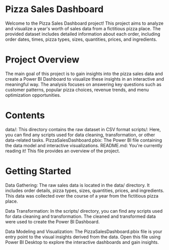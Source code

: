 #  Pizza Sales Dashboard
Welcome to the Pizza Sales Dashboard project! This project aims to analyze and visualize a year's worth of sales data from a fictitious pizza place. The provided dataset includes detailed information about each order, including order dates, times, pizza types, sizes, quantities, prices, and ingredients.

#  Project Overview
The main goal of this project is to gain insights into the pizza sales data and create a Power BI Dashboard to visualize these insights in an interactive and meaningful way. The analysis focuses on answering key questions such as customer patterns, popular pizza choices, revenue trends, and menu optimization opportunities.

#  Contents
data/: This directory contains the raw dataset in CSV format 
scripts/: Here, you can find any scripts used for data cleaning, transformation, or other data-related tasks.
PizzaSalesDashboard.pbix: The Power BI file containing the data model and interactive visualizations.
README.md: You're currently reading it! This file provides an overview of the project.

#  Getting Started
Data Gathering: The raw sales data is located in the data/ directory. It includes order details, pizza types, sizes, quantities, prices, and ingredients. This data was collected over the course of a year from the fictitious pizza place.

Data Transformation: In the scripts/ directory, you can find any scripts used for data cleaning and transformation. The cleaned and transformed data were used to create the Power BI Dashboard.

Data Modeling and Visualization: The PizzaSalesDashboard.pbix file is your entry point to the visual insights derived from the data. Open this file using Power BI Desktop to explore the interactive dashboards and gain insights.
